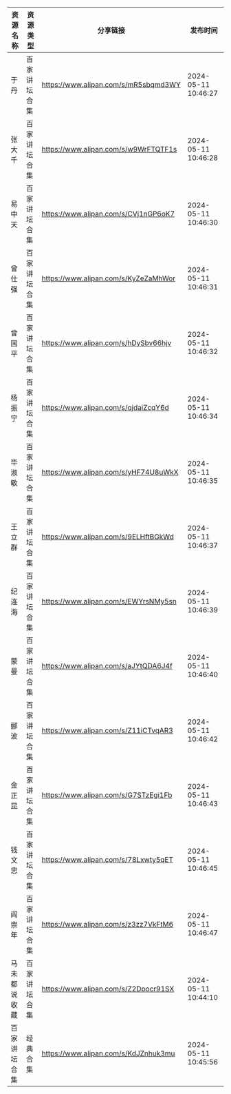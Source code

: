 | 资源名称   | 资源类型   | 分享链接                                 | 发布时间                |
| ------ | ------ | ------------------------------------ | ------------------- |
| 于丹     | 百家讲坛合集 | https://www.alipan.com/s/mR5sbqmd3WY | 2024-05-11 10:46:27 |
| 张大千    | 百家讲坛合集 | https://www.alipan.com/s/w9WrFTQTF1s | 2024-05-11 10:46:28 |
| 易中天    | 百家讲坛合集 | https://www.alipan.com/s/CVj1nGP6oK7 | 2024-05-11 10:46:30 |
| 曾仕强    | 百家讲坛合集 | https://www.alipan.com/s/KyZeZaMhWor | 2024-05-11 10:46:31 |
| 曾国平    | 百家讲坛合集 | https://www.alipan.com/s/hDySbv66hjv | 2024-05-11 10:46:32 |
| 杨振宁    | 百家讲坛合集 | https://www.alipan.com/s/qjdaiZcqY6d | 2024-05-11 10:46:34 |
| 毕淑敏    | 百家讲坛合集 | https://www.alipan.com/s/yHF74U8uWkX | 2024-05-11 10:46:35 |
| 王立群    | 百家讲坛合集 | https://www.alipan.com/s/9ELHftBGkWd | 2024-05-11 10:46:37 |
| 纪连海    | 百家讲坛合集 | https://www.alipan.com/s/EWYrsNMy5sn | 2024-05-11 10:46:39 |
| 蒙曼     | 百家讲坛合集 | https://www.alipan.com/s/aJYtQDA6J4f | 2024-05-11 10:46:40 |
| 郦波     | 百家讲坛合集 | https://www.alipan.com/s/Z11iCTvqAR3 | 2024-05-11 10:46:42 |
| 金正昆    | 百家讲坛合集 | https://www.alipan.com/s/G7STzEgi1Fb | 2024-05-11 10:46:43 |
| 钱文忠    | 百家讲坛合集 | https://www.alipan.com/s/78Lxwty5qET | 2024-05-11 10:46:45 |
| 阎崇年    | 百家讲坛合集 | https://www.alipan.com/s/z3zz7VkFtM6 | 2024-05-11 10:46:47 |
| 马未都说收藏 | 百家讲坛合集 | https://www.alipan.com/s/Z2Dpocr91SX | 2024-05-11 10:44:10 |
| 百家讲坛合集 | 经典合集   | https://www.alipan.com/s/KdJZnhuk3mu | 2024-05-11 10:45:56 |
